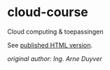 # cloud-course
Cloud computing & toepassingen

See [published HTML version](https://kuleuven-diepenbeek.github.io/cloud-course/).

*original author: Ing. Arne Duyver*
